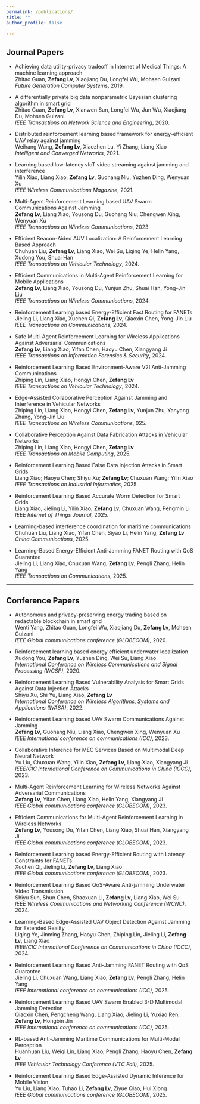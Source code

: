 ```yaml
---
permalink: /publications/
title: ""
author_profile: false

---
```

## Journal Papers

- Achieving data utility-privacy tradeoff in Internet of Medical Things: A machine learning approach\
Zhitao Guan, **Zefang Lv**, Xiaojiang Du, Longfei Wu, Mohsen Guizani\
*Future Generation Computer Systems*, 2019. 

- A differentially private big data nonparametric Bayesian clustering algorithm in smart grid\
Zhitao Guan, **Zefang Lv**, Xianwen Sun, Longfei Wu, Jun Wu, Xiaojiang Du, Mohsen Guizani\
*IEEE Transactions on Network Science and Engineering*, 2020. 

- Distributed reinforcement learning based framework for energy-efficient UAV relay against jamming\
Weihang Wang, **Zefang Lv**, Xiaozhen Lu, Yi Zhang, Liang Xiao\
*Intelligent and Converged Networks*, 2021. 

- Learning based low-latency vIoT video streaming against jamming and interference\
Yilin Xiao, Liang Xiao, **Zefang Lv**, Guohang Niu, Yuzhen Ding, Wenyuan Xu\
*IEEE Wireless Communications Magazine*, 2021. 

- Multi-Agent Reinforcement Learning based UAV Swarm Communications Against Jamming\
**Zefang Lv**, Liang Xiao, Yousong Du, Guohang Niu, Chengwen Xing, Wenyuan Xu\
*IEEE Transactions on Wireless Communications*, 2023. 

- Efficient Beacon-Aided AUV Localization: A Reinforcement Learning Based Approach\
Chuhuan Liu, **Zefang Lv**, Liang Xiao, Wei Su, Liqing Ye, Helin Yang, Xudong You, Shuai Han\
*IEEE Transactions on Vehicular Technology*, 2024. 

- Efficient Communications in Multi-Agent Reinforcement Learning for Mobile Applications\
**Zefang Lv**, Liang Xiao, Yousong Du, Yunjun Zhu, Shuai Han, Yong-Jin Liu\
*IEEE Transactions on Wireless Communications*, 2024. 

- Reinforcement Learning based Energy-Efficient Fast Routing for FANETs\
Jieling Li, Liang Xiao, Xuchen Qi, **Zefang Lv**, Qiaoxin Chen, Yong-Jin Liu\
*IEEE Transactions on Communications*, 2024. 

- Safe Multi-Agent Reinforcement Learning for Wireless Applications Against Adversarial Communications\
**Zefang Lv**, Liang Xiao, Yifan Chen, Haoyu Chen, Xiangyang Ji\
*IEEE Transactions on Information Forensics & Security*, 2024. 

- Reinforcement Learning Based Environment-Aware V2I Anti-Jamming Communications\
Zhiping Lin, Liang Xiao, Hongyi Chen, **Zefang Lv**\
*IEEE Transactions on Vehicular Technology*, 2024.

- Edge-Assisted Collaborative Perception Against Jamming and Interference in Vehicular Networks\
Zhiping Lin, Liang Xiao, Hongyi Chen, **Zefang Lv**, Yunjun Zhu, Yanyong Zhang, Yong-Jin Liu\
*IEEE Transactions on Wireless Communications*, 025. 

- Collaborative Perception Against Data Fabrication Attacks in Vehicular Networks\
Zhiping Lin, Liang Xiao, Hongyi Chen, **Zefang Lv**\
*IEEE Transactions on Mobile Computing*, 2025. 

- Reinforcement Learning Based False Data Injection Attacks in Smart Grids\
Liang Xiao; Haoyu Chen; Shiyu Xu; **Zefang Lv**; Chuxuan Wang; Yilin Xiao\
*IEEE Transactions on Industrial Informatics*, 2025.

- Reinforcement Learning Based Accurate Worm Detection for Smart Grids\
Liang Xiao, Jieling Li, Yilin Xiao, **Zefang Lv**, Chuxuan Wang, Pengmin Li\
*IEEE Internet of Things Journal*, 2025. 

- Learning-based interference coordination for maritime communications\
Chuhuan Liu, Liang Xiao, Yifan Chen, Siyao Li, Helin Yang, **Zefang Lv**\
*China Communications*, 2025. 

- Learning-Based Energy-Efficient Anti-Jamming FANET Routing with QoS Guarantee\
Jieling Li, Liang Xiao, Chuxuan Wang, **Zefang Lv**, Pengli Zhang, Helin Yang\
*IEEE Transactions on Communications*, 2025. 

---

## Conference Papers

- Autonomous and privacy-preserving energy trading based on redactable blockchain in smart grid\
Wenti Yang, Zhitao Guan, Longfei Wu, Xiaojiang Du, **Zefang Lv**, Mohsen Guizani\
*IEEE Global communications conference (GLOBECOM)*, 2020. 

- Reinforcement learning based energy efficient underwater localization\
Xudong You, **Zefang Lv**, Yuzhen Ding, Wei Su, Liang Xiao\
*International Conference on Wireless Communications and Signal Processing (WCSP)*, 2020. 

- Reinforcement Learning Based Vulnerability Analysis for Smart Grids Against Data Injection Attacks\
Shiyu Xu, Shi Yu, Liang Xiao, **Zefang Lv**\
*International Conference on Wireless Algorithms, Systems and Applications (WASA)*, 2022. 

- Reinforcement Learning based UAV Swarm Communications Against Jamming\
**Zefang Lv**, Guohang Niu, Liang Xiao, Chengwen Xing, Wenyuan Xu\
*IEEE International conference on communications (ICC)*, 2023. 

- Collaborative Inference for MEC Services Based on Multimodal Deep Neural Network\
Yu Liu, Chuxuan Wang, Yilin Xiao, **Zefang Lv**, Liang Xiao, Xiangyang Ji\
*IEEE/CIC International Conference on Communications in China (ICCC)*, 2023. 

- Multi-Agent Reinforcement Learning for Wireless Networks Against Adversarial Communications\
**Zefang Lv**, Yifan Chen, Liang Xiao, Helin Yang, Xiangyang Ji\
*IEEE Global communications conference (GLOBECOM)*, 2023. 

- Efficient Communications for Multi-Agent Reinforcement Learning in Wireless Networks\
**Zefang Lv**, Yousong Du, Yifan Chen, Liang Xiao, Shuai Han, Xiangyang Ji\
*IEEE Global communications conference (GLOBECOM)*, 2023. 

- Reinforcement Learning based Energy-Efficient Routing with Latency Constraints for FANETs\
Xuchen Qi, Jieling Li, **Zefang Lv**, Liang Xiao\
*IEEE Global communications conference (GLOBECOM)*, 2023. 

- Reinforcement Learning Based QoS-Aware Anti-jamming Underwater Video Transmission\
Shiyu Sun, Shun Chen, Shaoxuan Li, **Zefang Lv**, Liang Xiao, Wei Su\
*IEEE Wireless Communications and Networking Conference (WCNC)*, 2024. 

- Learning-Based Edge-Assisted UAV Object Detection Against Jamming for Extended Reality\
Liqing Ye, Jinming Zhang, Haoyu Chen, Zhiping Lin, Jieling Li, **Zefang Lv**, Liang Xiao\
*IEEE/CIC International Conference on Communications in China (ICCC)*, 2024. 

- Reinforcement Learning Based Anti-Jamming FANET Routing with QoS Guarantee\
Jieling Li, Chuxuan Wang, Liang Xiao, **Zefang Lv**, Pengli Zhang, Helin Yang\
*IEEE International conference on communications (ICC)*, 2025. 

- Reinforcement Learning Based UAV Swarm Enabled 3-D Multimodal Jamming Detection\
Qiaoxin Chen, Pengcheng Wang, Liang Xiao, Jieling Li, Yuxiao Ren, **Zefang Lv**, Hongbin Jin\
*IEEE International conference on communications (ICC)*, 2025. 

- RL-based Anti-Jamming Maritime Communications for Multi-Modal Perception\
Huanhuan Liu, Weiqi Lin, Liang Xiao, Pengli Zhang, Haoyu Chen, **Zefang Lv**\
*IEEE Vehicular Technology Conference (VTC Fall)*, 2025. 

- Reinforcement Learning Based Edge-Assisted Dynamic Inference for Mobile Vision\
Yu Liu, Liang Xiao, Tuhao Li, **Zefang Lv**, Ziyue Qiao, Hui Xiong\
*IEEE Global communications conference (GLOBECOM)*, 2025. 
